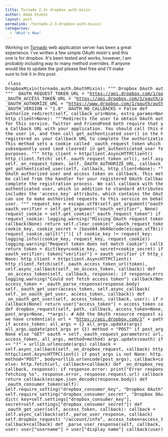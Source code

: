 ```yaml
---
title: Tornado 2.3+ dropbox auth mixin
author: Adam Stokes
layout: post
permalink: /tornado-2-3-dropbox-auth-mixin/
categories:
  - "What's New"
---
```

Working on <a href="http://tornadoweb.org">Tornado</a> web application server has been a great  
experience. I've written a few simple OAuth mixin's and this  
one is for dropbox. It's been tested and works, however, I am  
probably including way to many method overrides. If anyone  
would like to update the gist please feel free and I'll make  
sure to link it in this post.<pre class="prettyprint"> class DropboxMixin(tornado.auth.OAuthMixin): """ Dropbox OAuth authentication. """ \_OAUTH\_REQUEST\_TOKEN\_URL = "https://api.dropbox.com/1/oauth/request\_token" \_OAUTH\_ACCESS\_TOKEN\_URL = "https://api.dropbox.com/1/oauth/access\_token" \_OAUTH\_AUTHORIZE\_URL = "https://www.dropbox.com/1/oauth/authorize" \_OAUTH\_VERSION = "1.0" \_OAUTH\_NO\_CALLBACKS = False def authorize\_redirect(self, callback\_uri=None, extra\_params=None, http\_client=None): """Redirects the user to obtain OAuth authorization for this service. Twitter and FriendFeed both require that you register a Callback URL with your application. You should call this method to log the user in, and then call get\_authenticated\_user() in the handler you registered as your Callback URL to complete the authorization process. This method sets a cookie called \_oauth\_request\_token which is subsequently used (and cleared) in get\_authenticated\_user for security purposes. """ http\_client = httpclient.AsyncHTTPClient() http\_client.fetch( self.\_oauth\_request\_token\_url(), self.async\_callback( self.\_on\_request\_token, self.\_OAUTH\_AUTHORIZE\_URL, callback\_uri)) def get\_authenticated\_user(self, callback, http\_client=None): """Gets the OAuth authorized user and access token on callback. This method should be called from the handler for your registered OAuth Callback URL to complete the registration process. We call callback with the authenticated user, which in addition to standard attributes like 'name' includes the 'access\_key' attribute, which contains the OAuth access you can use to make authorized requests to this service on behalf of the user. """ request\_key = escape.utf8(self.get\_argument("oauth\_token")) oauth\_verifier = self.get\_argument("oauth\_verifier", None) request\_cookie = self.get\_cookie("\_oauth\_request\_token") if not request\_cookie: logging.warning("Missing OAuth request token cookie") callback(None) return self.clear\_cookie("\_oauth\_request\_token") cookie\_key, cookie\_secret = [base64.b64decode(escape.utf8(i)) for i in request\_cookie.split("|")] if cookie\_key != request\_key: logging.info((cookie\_key, request\_key, request\_cookie)) logging.warning("Request token does not match cookie") callback(None) return token = dict(key=cookie\_key, secret=cookie\_secret) if oauth\_verifier: token["verifier"] = oauth\_verifier if http\_client is None: http\_client = httpclient.AsyncHTTPClient() http\_client.fetch(self.\_oauth\_access\_token\_url(token), self.async\_callback(self.\_on\_access\_token, callback)) def \_on\_access\_token(self, callback, response): if response.error: logging.warning("Could not fetch access token") callback(None) return access\_token = \_oauth\_parse\_response(response.body) self.\_oauth\_get\_user(access\_token, self.async\_callback( self.\_on\_oauth\_get\_user, access\_token, callback)) def \_on\_oauth\_get\_user(self, access\_token, callback, user): if not user: callback(None) return user["access\_token"] = access\_token callback(user) def dropbox\_request(self, path, callback, access\_token=None, post\_args=None, **args): # Add the OAuth resource request signature if we have credentials url = "https://api.dropbox.com/1" + path if access\_token: all\_args = {} all\_args.update(args) all\_args.update(post\_args or {}) method = "POST" if post\_args is not None else "GET" oauth = self.\_oauth\_request\_parameters( url, access\_token, all\_args, method=method) args.update(oauth) if args: url += "?" + urllib.urlencode(args) callback = self.async\_callback(self.\_on\_dropbox\_request, callback) http = httpclient.AsyncHTTPClient() if post\_args is not None: http.fetch(url, method="POST", body=urllib.urlencode(post\_args), callback=callback) else: http.fetch(url, callback=callback) def \_on\_dropbox\_request(self, callback, response): if response.error: print("Error response %s fetching %s", response.error, response.request.url) callback(None) return callback(escape.json\_decode(response.body)) def \_oauth\_consumer\_token(self): self.require\_setting("dropbox\_consumer\_key", "Dropbox OAuth") self.require\_setting("dropbox\_consumer\_secret", "Dropbox OAuth") return dict( key=self.settings["dropbox\_consumer\_key"], secret=self.settings["dropbox\_consumer\_secret"]) def \_oauth\_get\_user(self, access\_token, callback): callback = self.async\_callback(self.\_parse\_user\_response, callback) self.dropbox\_request( "/account/info", access\_token=access\_token, callback=callback) def \_parse\_user\_response(self, callback, user): if user: user["username"] = user["display\_name"] callback(user) </pre>